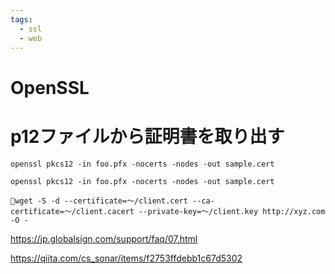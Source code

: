 ```yaml
---
tags:
  - ssl
  - web
---
```


# OpenSSL

# p12ファイルから証明書を取り出す

```
openssl pkcs12 -in foo.pfx -nocerts -nodes -out sample.cert
```



```
openssl pkcs12 -in foo.pfx -nocerts -nodes -out sample.cert
```


```
wget -S -d --certificate=〜/client.cert --ca-certificate=〜/client.cacert --private-key=〜/client.key http://xyz.com -O -
```


https://jp.globalsign.com/support/faq/07.html


https://qiita.com/cs_sonar/items/f2753ffdebb1c67d5302
